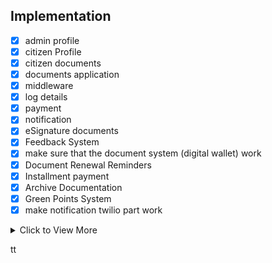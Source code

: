 ## Implementation

- [x] admin profile
- [x] citizen Profile
- [x] citizen documents
- [x] documents application
- [x] middleware
- [x] log details
- [x] payment
- [x] notification
- [x] eSignature documents
- [x] Feedback System
- [x] make sure that the document system (digital wallet) work
- [x] Document Renewal Reminders
- [x] Installment payment
- [x] Archive Documentation
- [x] Green Points System
- [x] make notification twilio part work

<details>
<summary>Click to View More</summary>
<ul>
<li>make payment part work(demo)</li>
<li>Chatbots for FAQs</li>
<li>Pre-Filled Applications</li>
<li>Invoice and Receipt Management</li>
<li>Data Encryption</li>
</ul>
</details>

tt
